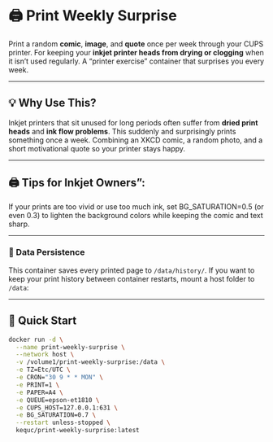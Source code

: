 # 🖨️ Print Weekly Surprise

Print a random **comic**, **image**, and **quote** once per week through your CUPS printer. For keeping your **inkjet printer heads from drying or clogging** when it isn’t used regularly. A “printer exercise” container that surprises you every week.

---

## 💡 Why Use This?

Inkjet printers that sit unused for long periods often suffer from **dried print heads** and **ink flow problems**. This suddenly and surprisingly prints something once a week. Combining an XKCD comic, a random photo, and a short motivational quote so your printer stays happy.

---

## 🖨️ Tips for Inkjet Owners”:

If your prints are too vivid or use too much ink, set BG_SATURATION=0.5 (or even 0.3) to lighten the background colors while keeping the comic and text sharp.

---

### 📁 Data Persistence

This container saves every printed page to `/data/history/`.
If you want to keep your print history between container restarts, mount a host folder to `/data`:

---

## 🚀 Quick Start

```bash
docker run -d \
  --name print-weekly-surprise \
  --network host \
  -v /volume1/print-weekly-surprise:/data \
  -e TZ=Etc/UTC \
  -e CRON="30 9 * * MON" \
  -e PRINT=1 \
  -e PAPER=A4 \
  -e QUEUE=epson-et1810 \
  -e CUPS_HOST=127.0.0.1:631 \
  -e BG_SATURATION=0.7 \
  --restart unless-stopped \
  kequc/print-weekly-surprise:latest
```
